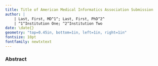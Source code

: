 ```yaml
---
title: Title of American Medical Informatics Association Submission
author: |
    | Last, First, MD^1^; Last, First, PhD^2^
    | ^1^Institution One; ^2^Institution Two
date: \date{}
geometry: "top=0.45in, bottom=1in, left=1in, right=1in"
fontsize: 10pt
fontfamily: newtxtext
---
```


### Abstract
